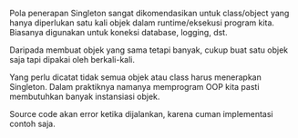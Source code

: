 Pola penerapan Singleton sangat dikomendasikan untuk class/object yang hanya diperlukan satu kali objek dalam runtime/eksekusi program kita. Biasanya digunakan untuk koneksi database, logging, dst.

Daripada membuat objek yang sama tetapi banyak, cukup buat satu objek saja tapi dipakai oleh berkali-kali.

Yang perlu dicatat tidak semua objek atau class harus menerapkan Singleton. Dalam praktiknya namanya memprogram OOP kita pasti membutuhkan banyak instansiasi objek.

Source code akan error ketika dijalankan, karena cuman implementasi contoh saja.
